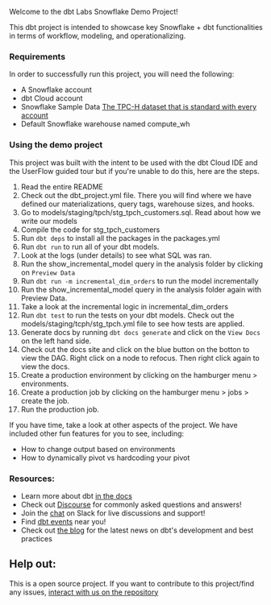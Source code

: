 Welcome to the dbt Labs Snowflake Demo Project! 

This dbt project is intended to showcase key Snowflake + dbt functionalities in terms of 
workflow, modeling, and operationalizing. 

### Requirements
In order to successfully run this project, you will need the following: 

- A Snowflake account
- dbt Cloud account
- Snowflake Sample Data [The TPC-H dataset that is standard with every account](https://docs.snowflake.com/en/user-guide/sample-data-tpch.html)
- Default Snowflake warehouse named compute_wh 

### Using the demo project

This project was built with the intent to be used with the dbt Cloud IDE and the UserFlow guided tour but 
if you're unable to do this, here are the steps. 

1. Read the entire README
2. Check out the dbt_project.yml file. There you will find where we have defined our materializations, query tags, warehouse sizes, and hooks.
3. Go to models/staging/tpch/stg_tpch_customers.sql. Read about how we write our models 
4. Compile the code for stg_tpch_customers 
5. Run `dbt deps` to install all the packages in the packages.yml 
6. Run `dbt run` to run all of your dbt models.
7. Look at the logs (under details) to see what SQL was ran.
8. Run the show_incremental_model query in the analysis folder by clicking on `Preview Data`
9. Run `dbt run -m incremental_dim_orders` to run the model incrementally 
10. Run the show_incremental_model query in the analysis folder again with Preview Data. 
11. Take a look at the incremental logic in incremental_dim_orders 
12. Run `dbt test` to run the tests on your dbt models. Check out the models/staging/tcph/stg_tpch.yml file to see how tests are applied.
13. Generate docs by running `dbt docs generate` and click on the `View Docs` on the left hand side. 
14. Check out the docs site and click on the blue button on the botton to view the DAG. Right click on a node to refocus. Then right click again to view the docs.
15. Create a production environment by clicking on the hamburger menu > environments. 
16. Create a production job by clicking on the hamburger menu > jobs > create the job.
17. Run the production job. 

If you have time, take a look at other aspects of the project. We have included other fun features for you to see, including:
- How to change output based on environments 
- How to dynamically pivot vs hardcoding your pivot

### Resources:
- Learn more about dbt [in the docs](https://docs.getdbt.com/docs/introduction)
- Check out [Discourse](https://discourse.getdbt.com/) for commonly asked questions and answers!
- Join the [chat](http://slack.getdbt.com/) on Slack for live discussions and support!
- Find [dbt events](https://events.getdbt.com) near you!
- Check out [the blog](https://blog.getdbt.com/) for the latest news on dbt's development and best practices

## Help out:
This is a open source project. If you want to contribute to this project/find any issues, [interact with us on the repository](https://github.com/dbt-labs/dbt-cloud-snowflake-demo-template)

